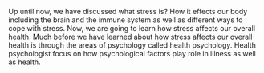 Up until now, we have discussed what stress is? How it effects our body
including the brain and the immune system as well as different ways to cope
with stress. Now, we are going to learn how stress affects our overall health.
Much before we have learned about how stress affects our overall health is
through the areas of psychology called health psychology. Health psychologist
focus on how psychological factors play role in illness as well as health.
